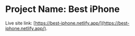 # Project Name: Best iPhone

Live site link: [https://best-iphone.netlify.app/](https://best-iphone.netlify.app/).

